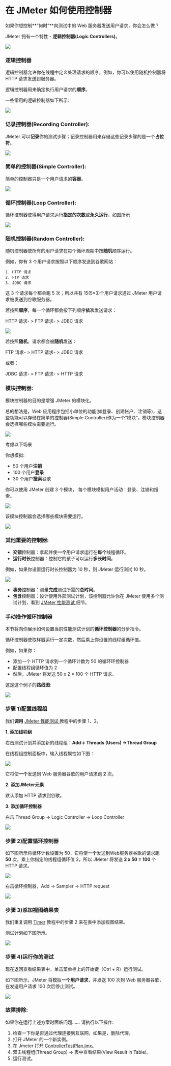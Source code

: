 # 在 JMeter 如何使用控制器

如果你想控制**“何时”**向测试中的 Web 服务器发送用户请求，你会怎么做？

JMeter 拥有一个特性 - **逻辑控制器(Logic Controllers)**。

![](./images/LogicControllerJMeter.png)

### 逻辑控制器

逻辑控制器允许你在线程中定义处理请求的顺序，例如，你可以使用随机控制器将 HTTP 请求发送到服务器。

逻辑控制器用来确定执行用户请求的**顺序**。

一些常用的逻辑控制器如下所示:

![](./images/LogicControllerClassification.png)

### 记录控制器(Recording Controller):

JMeter 可以**记录**你的测试步骤；记录控制器用来存储这些记录步骤的是一个**占位符**。

![](./images/RecordingControllerJMeter.png)

### 简单的控制器(Simple Controller):

简单的控制器只是一个用户请求的**容器**。

![](./images/SimpleController.png)

### 循环控制器(Loop Controller):

循环控制器使得用户请求运行**指定的次数**或**永久运行**，如图所示

![](./images/LoopControllerJMeter.png)

### 随机控制器(Random Controller):

随机控制器使所有的用户请求在每个循环周期中按**随机**顺序运行。

例如，你有 3 个用户请求按照以下顺序发送到谷歌网站：

    1. HTTP 请求
    2. FTP 请求
    3. JDBC 请求

这 3 个请求每个都会跑 5 次；所以共有 15(5×3)个用户请求通过 JMeter 用户请求被发送到谷歌服务器。 

若按照**顺序**，每一个循环都会按下列顺序**依次**发送请求：

HTTP 请求- > FTP 请求- > JDBC 请求

![](./images/SequentialVSRandomController.png)

若按照**随机**，请求都会被**随机**发送：

FTP 请求- > HTTP 请求- > JDBC 请求

或者：

JDBC 请求- > FTP 请求- > HTTP 请求

### 模块控制器:

模块控制器的目的是增强 JMeter 的模块化。

总的想法是，Web 应用程序包括小单位的功能(如登录、创建帐户、注销等)，这些功能可以存储在简单的控制器(Simple Controller)作为一个“模块”，模块控制器会选择哪些模块需要运行。

![](./images/ModuleControllerJMeter.png)

考虑以下场景

你想模拟:

   - 50 个用户**注销**
   - 100 个用户**登录**
   - 30 个用户**搜索**谷歌

你可以使用 JMeter 创建 3 个模块， 每个模块模拟用户活动：登录、注销和搜索。

![](./images/TestNewPlanJMeterController.png)

该模块控制器会选择哪些模块需要运行。

![](./images/RunLoginModuleJMeter.png)

### 其他重要的控制器:

   - **交错**控制器：拿起并使**一个**用户请求运行在**每个**线程循环。
   - **运行时长**控制器：控制它的孩子可以运行**多长时间**。

例如，如果你设置运行时长控制器为 10 秒，则 JMeter 运行测试 10 秒。 

![](./images/RunTimeControllerJMeter.png)

   - **事务**控制器：测量**完成**测试所需的**总时间**。
   - **包含**控制器：设计使用外部测试计划，该控制器允许你在 JMeter 使用多个测试计划，看到 [JMeter 性能测试 ](http://www.guru99.com/jmeter-performance-testing.html)细节。

### 手动操作循环控制器

本节将向你展示如何设置当前性能测试计划的**循环控制器**的分步指令。

循环控制器使取样器运行一定次数，然后乘上你设置的线程组循环值。

例如，如果你：

   - 添加一个 HTTP 请求到一个循环计数为 50 的循环环控制器
   - 配置线程组循环值为 2
   - 然后，JMeter 将发送 50 x 2 = 100 个 HTTP 请求。

这是这个例子的**路线图**:

![](./images/RunTestPlanFlowForJMeter(1).png)

### 步骤 1)配置线程组

我们**调用** [JMeter 性能测试 ](http://www.guru99.com/jmeter-performance-testing.html)教程中的步骤 1、2。

**1. 添加线程组**

右击测试计划并添加新的线程组：**Add-> Threads (Users) ->Thread Group**

在线程组控制面板中，输入线程属性如下图：

![](./images/ThreadPropertyForJMeter.png)

它将使**一个**发送到 Web 服务器谷歌的用户请求跑 **2** 次。 

**2. 添加JMeter元素**

默认添加 HTTP 请求到谷歌。

**3. 添加循环控制器**

右击 Thread Group -> Logic Controller -> Loop Controller 

![](./images/AddingLoopControllerJMeter.png)

### 步骤 2)配置循环控制器

如下图所示将循环计数设置为 50，它将使**一个**发送到Web服务器谷歌的请求跑 **50** 次，乘上你指定的线程组循环值 2，所以 JMeter 将发送 **2 x 50 = 100** 个 HTTP 请求。

![](./images/ConfiguringLoopController(1).png)

右击循环控制器，Add -> Sampler -> HTTP request 

![](./images/AddSamplerHTTPRequest.png)

### 步骤 3)添加视图结果表

我们重复调用 [Timer](http://www.guru99.com/timers-jmeter.html) 教程中的步骤 2 来在表中添加视图结果。

测试计划如下图所示。

![](./images/ViewResultInTableJMeterController.png)

### 步骤 4)运行你的测试

现在返回查看结果表中，单击菜单栏上的开始键（Ctrl + R）运行测试。

如下图所示，JMeter 将模拟**一个用户请求**，并发送 100 次到 Web 服务器谷歌，在发送用户请求 100 次后停止测试。

![](./images/RunYourTestViewResultInTableController.png)

### 故障排除:

如果你在运行上述方案时面临问题…… 请执行以下操作:

   1. 检查一下你是否通过代理连接到互联网，如果是，删除代理。
   2. 打开 JMeter 的一个新实例。
   3. 在 Jmeter 打开 [ControllerTestPlan.jmx](https://drive.google.com/uc?export=download&id=0B_vqvT0ovzHcS255MmNOWldQaXc)。
   4. 双击线程组(Thread Group) -> 表中查看结果(View Result in Table)。
   5. 运行测试。
